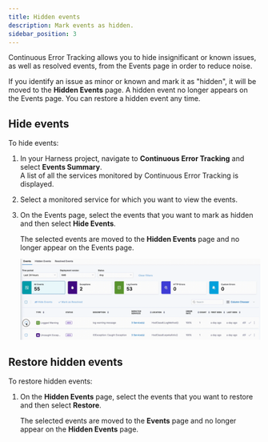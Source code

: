 ```yaml
---
title: Hidden events
description: Mark events as hidden.
sidebar_position: 3
---
```


Continuous Error Tracking allows you to hide insignificant or known issues, as well as resolved events, from the Events page in order to reduce noise.

If you identify an issue as minor or known and mark it as "hidden", it will be moved to the **Hidden Events** page. A hidden event no longer appears on the Events page. You can restore a hidden event any time.


## Hide events

To hide events:

1. In your Harness project, navigate to **Continuous Error Tracking** and select **Events Summary**.    
   A list of all the services monitored by Continuous Error Tracking is displayed.

2. Select a monitored service for which you want to view the events.

3. On the Events page, select the events that you want to mark as hidden and then select **Hide Events**.

   The selected events are moved to the **Hidden Events** page and no longer appear on the Events page.

   ![Hide an event](./static/hide-events.gif)


## Restore hidden events

To restore hidden events:

1. On the **Hidden Events** page, select the events that you want to restore and then select **Restore**.

   The selected events are moved to the **Events** page and no longer appear on the **Hidden Events** page.

